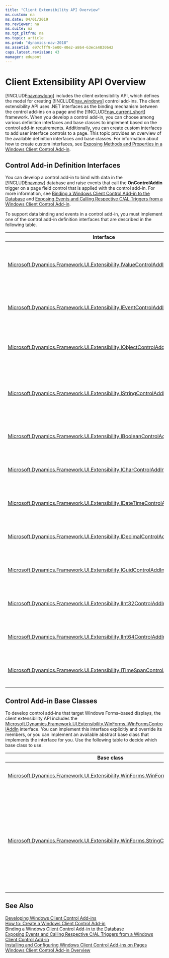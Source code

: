 ```yaml
---
title: "Client Extensibility API Overview"
ms.custom: na
ms.date: 04/01/2019
ms.reviewer: na
ms.suite: na
ms.tgt_pltfrm: na
ms.topic: article
ms.prod: "dynamics-nav-2018"
ms.assetid: e97cfff9-5e00-40e2-a864-63eca4830642
caps.latest.revision: 43
manager: edupont
---
```

# Client Extensibility API Overview

[!INCLUDE[navnowlong](includes/navnowlong_md.md)] includes the client extensibility API, which defines the model for creating [!INCLUDE[nav_windows](includes/nav_windows_md.md)] control add-ins. The client extensibility API uses .NET interfaces as the binding mechanism between the control add-ins on a page and the [!INCLUDE[nav_current_short](includes/nav_current_short_md.md)] framework. When you develop a control add-in, you can choose among various definition interfaces and base classes to implement based on the control add-in requirements. Additionally, you can create custom interfaces to add user interface controls to a page. This topic provides an overview of the available definition interfaces and base classes. For information about how to create custom interfaces, see [Exposing Methods and Properties in a Windows Client Control Add-in](Exposing-Methods-and-Properties-in-a-Windows-Client-Control-Add-in.md).  

## Control Add-in Definition Interfaces  
 You can develop a control add-in to bind with data in the [!INCLUDE[navnow](includes/navnow_md.md)] database and raise events that call the **OnControlAddin** trigger on a page field control that is applied with the control add-in. For more information, see [Binding a Windows Client Control Add-in to the Database](Binding-a-Windows-Client-Control-Add-in-to-the-Database.md) and [Exposing Events and Calling Respective C/AL Triggers from a Windows Client Control Add-in](Exposing-Events-and-Calling-Respective-C-AL-Triggers-from-a-Windows-Client-Control-Add-in.md).  

 To support data binding and events in a control add-in, you must implement one of the control add-in definition interfaces that are described in the following table.  

|Interface|Use|  
|---------------|---------|  
|[Microsoft.Dynamics.Framework.UI.Extensibility.IValueControlAddInDefinition](https://docs.microsoft.com/en-us/search/index?dataSource=previousVersions&search=Microsoft.Dynamics.Framework.UI.Extensibility.IValueControlAddInDefinition)|Base interface that binds the control add-in with [System.String](https://docs.microsoft.com/en-us/search/index?dataSource=previousVersions&search=System.String) or [System.Object](https://docs.microsoft.com/en-us/search/index?dataSource=previousVersions&search=System.Object) data types as defined by the *T* parameter.<br /><br /> Displays text strings or binary data from the [!INCLUDE[nav_current_short](includes/nav_current_short_md.md)] database. **Note:**  The [Microsoft.Dynamics.Framework.UI.Extensibility.WinForms.StringControlAddInBase](https://docs.microsoft.com/en-us/search/index?dataSource=previousVersions&search=Microsoft.Dynamics.Framework.UI.Extensibility.WinForms.StringControlAddInBase) base class implements this interface with a [System.String](https://docs.microsoft.com/en-us/search/index?dataSource=previousVersions&search=System.String) data type.|  
|[Microsoft.Dynamics.Framework.UI.Extensibility.IEventControlAddInDefinition](https://docs.microsoft.com/en-us/search/index?dataSource=previousVersions&search=Microsoft.Dynamics.Framework.UI.Extensibility.IEventControlAddInDefinition)|Base interface that defines a [Microsoft.Dynamics.Framework.UI.Extensibility.ControlAddInEventHandler](https://docs.microsoft.com/en-us/search/index?dataSource=previousVersions&search=Microsoft.Dynamics.Framework.UI.Extensibility.ControlAddInEventHandler) event.<br /><br /> Uses events to call the [OnControlAddin Trigger](OnControlAddin-Trigger.md) of a page field control. **Note:**  The [Microsoft.Dynamics.Framework.UI.Extensibility.WinForms.StringControlAddInBase](https://docs.microsoft.com/en-us/search/index?dataSource=previousVersions&search=Microsoft.Dynamics.Framework.UI.Extensibility.WinForms.StringControlAddInBase) class implements this interface.|  
|[Microsoft.Dynamics.Framework.UI.Extensibility.IObjectControlAddInDefinition](https://docs.microsoft.com/en-us/search/index?dataSource=previousVersions&search=Microsoft.Dynamics.Framework.UI.Extensibility.IObjectControlAddInDefinition)|Base interface that binds the control add-in with a [System.Object](https://docs.microsoft.com/en-us/search/index?dataSource=previousVersions&search=System.Object) data type and raises a [Microsoft.Dynamics.Framework.UI.Extensibility.ControlAddInEventHandler](https://docs.microsoft.com/en-us/search/index?dataSource=previousVersions&search=Microsoft.Dynamics.Framework.UI.Extensibility.ControlAddInEventHandler) event.<br /><br /> Displays binary data from a [!INCLUDE[nav_current_short](includes/nav_current_short_md.md)] database and uses events to call the **OnControlAddin** trigger of a page field control.|  
|[Microsoft.Dynamics.Framework.UI.Extensibility.IStringControlAddInDefinition](https://docs.microsoft.com/en-us/search/index?dataSource=previousVersions&search=Microsoft.Dynamics.Framework.UI.Extensibility.IStringControlAddInDefinition)|Base interface that binds the control add-in with a [System.String](https://docs.microsoft.com/en-us/search/index?dataSource=previousVersions&search=System.String) data type and provides a control add-in definition interface that raises a [Microsoft.Dynamics.Framework.UI.Extensibility.ControlAddInEventHandler](https://docs.microsoft.com/en-us/search/index?dataSource=previousVersions&search=Microsoft.Dynamics.Framework.UI.Extensibility.ControlAddInEventHandler) event.<br /><br /> Displays text strings from [!INCLUDE[nav_server](includes/nav_server_md.md)] and uses events to call the **OnControlAddin** trigger of a page field control. **Note:**  The [Microsoft.Dynamics.Framework.UI.Extensibility.WinForms.StringControlAddInBase](https://docs.microsoft.com/en-us/search/index?dataSource=previousVersions&search=Microsoft.Dynamics.Framework.UI.Extensibility.WinForms.StringControlAddInBase) class implements this interface.|  
|[Microsoft.Dynamics.Framework.UI.Extensibility.IBooleanControlAddInDefinition](https://docs.microsoft.com/en-us/search/index?dataSource=previousVersions&search=Microsoft.Dynamics.Framework.UI.Extensibility.IBooleanControlAddInDefinition)|Base interface that binds the control add-in with a [System.Boolean](https://docs.microsoft.com/en-us/search/index?dataSource=previousVersions&search=System.Boolean) data type and raises a [Microsoft.Dynamics.Framework.UI.Extensibility.ControlAddInEventHandler](https://docs.microsoft.com/en-us/search/index?dataSource=previousVersions&search=Microsoft.Dynamics.Framework.UI.Extensibility.ControlAddInEventHandler) event.Displays binary data from a [!INCLUDE[nav_current_short](includes/nav_current_short_md.md)] database and uses events to call the **OnControlAddin** trigger of a page field control.|  
|[Microsoft.Dynamics.Framework.UI.Extensibility.ICharControlAddInDefinition](https://docs.microsoft.com/en-us/search/index?dataSource=previousVersions&search=Microsoft.Dynamics.Framework.UI.Extensibility.ICharControlAddInDefinition)|Base interface that binds the control add-in with a [System.Char](https://docs.microsoft.com/en-us/search/index?dataSource=previousVersions&search=System.Char) data type and raises a [Microsoft.Dynamics.Framework.UI.Extensibility.ControlAddInEventHandler](https://docs.microsoft.com/en-us/search/index?dataSource=previousVersions&search=Microsoft.Dynamics.Framework.UI.Extensibility.ControlAddInEventHandler) event.Displays binary data from a [!INCLUDE[nav_current_short](includes/nav_current_short_md.md)] database and uses events to call the **OnControlAddin** trigger of a page field control.|  
|[Microsoft.Dynamics.Framework.UI.Extensibility.IDateTimeControlAddInDefinition](https://docs.microsoft.com/en-us/search/index?dataSource=previousVersions&search=Microsoft.Dynamics.Framework.UI.Extensibility.IDateTimeControlAddInDefinition)|Base interface that binds the control add-in with a [System.DateTime](https://docs.microsoft.com/en-us/search/index?dataSource=previousVersions&search=System.DateTime) data type and raises a [Microsoft.Dynamics.Framework.UI.Extensibility.ControlAddInEventHandler](https://docs.microsoft.com/en-us/search/index?dataSource=previousVersions&search=Microsoft.Dynamics.Framework.UI.Extensibility.ControlAddInEventHandler) event.Displays binary data from a [!INCLUDE[nav_current_short](includes/nav_current_short_md.md)] database and uses events to call the **OnControlAddin** trigger of a page field control.|  
|[Microsoft.Dynamics.Framework.UI.Extensibility.IDecimalControlAddInDefinition](https://docs.microsoft.com/en-us/search/index?dataSource=previousVersions&search=Microsoft.Dynamics.Framework.UI.Extensibility.IDecimalControlAddInDefinition)|Base interface that binds the control add-in with a [System.Decimal](https://docs.microsoft.com/en-us/search/index?dataSource=previousVersions&search=System.Decimal) data type and raises a [Microsoft.Dynamics.Framework.UI.Extensibility.ControlAddInEventHandler](https://docs.microsoft.com/en-us/search/index?dataSource=previousVersions&search=Microsoft.Dynamics.Framework.UI.Extensibility.ControlAddInEventHandler) event.Displays binary data from a [!INCLUDE[nav_current_short](includes/nav_current_short_md.md)] database and uses events to call the **OnControlAddin** trigger of a page field control.|  
|[Microsoft.Dynamics.Framework.UI.Extensibility.IGuidControlAddInDefinition](https://docs.microsoft.com/en-us/search/index?dataSource=previousVersions&search=Microsoft.Dynamics.Framework.UI.Extensibility.IGuidControlAddInDefinition)|Base interface that binds the control add-in with a [System.Guid](https://docs.microsoft.com/en-us/search/index?dataSource=previousVersions&search=System.Guid) data type and raises a [Microsoft.Dynamics.Framework.UI.Extensibility.ControlAddInEventHandler](https://docs.microsoft.com/en-us/search/index?dataSource=previousVersions&search=Microsoft.Dynamics.Framework.UI.Extensibility.ControlAddInEventHandler) event.Displays binary data from a [!INCLUDE[nav_current_short](includes/nav_current_short_md.md)] database and uses events to call the **OnControlAddin** trigger of a page field control.|  
|[Microsoft.Dynamics.Framework.UI.Extensibility.IInt32ControlAddInDefinition](https://docs.microsoft.com/en-us/search/index?dataSource=previousVersions&search=Microsoft.Dynamics.Framework.UI.Extensibility.IInt32ControlAddInDefinition)|Base interface that binds the control add-in with a [System.Int32](https://docs.microsoft.com/en-us/search/index?dataSource=previousVersions&search=System.Int32) data type and raises a [Microsoft.Dynamics.Framework.UI.Extensibility.ControlAddInEventHandler](https://docs.microsoft.com/en-us/search/index?dataSource=previousVersions&search=Microsoft.Dynamics.Framework.UI.Extensibility.ControlAddInEventHandler) event.Displays binary data from a [!INCLUDE[nav_current_short](includes/nav_current_short_md.md)] database and uses events to call the **OnControlAddin** trigger of a page field control.|  
|[Microsoft.Dynamics.Framework.UI.Extensibility.IInt64ControlAddInDefinition](https://docs.microsoft.com/en-us/search/index?dataSource=previousVersions&search=Microsoft.Dynamics.Framework.UI.Extensibility.IInt64ControlAddInDefinition)|Base interface that binds the control add-in with a [System.Int64](https://docs.microsoft.com/en-us/search/index?dataSource=previousVersions&search=System.Int64) data type and raises a [Microsoft.Dynamics.Framework.UI.Extensibility.ControlAddInEventHandler](https://docs.microsoft.com/en-us/search/index?dataSource=previousVersions&search=Microsoft.Dynamics.Framework.UI.Extensibility.ControlAddInEventHandler) event.Displays binary data from a [!INCLUDE[nav_current_short](includes/nav_current_short_md.md)] database and uses events to call the **OnControlAddin** trigger of a page field control.|  
|[Microsoft.Dynamics.Framework.UI.Extensibility.ITimeSpanControlAddInDefinition](https://docs.microsoft.com/en-us/search/index?dataSource=previousVersions&search=Microsoft.Dynamics.Framework.UI.Extensibility.ITimeSpanControlAddInDefinition)|Base interface that binds the control add-in with a [System.TimeSpan](https://docs.microsoft.com/en-us/search/index?dataSource=previousVersions&search=System.TimeSpan) data type and raises a [Microsoft.Dynamics.Framework.UI.Extensibility.ControlAddInEventHandler](https://docs.microsoft.com/en-us/search/index?dataSource=previousVersions&search=Microsoft.Dynamics.Framework.UI.Extensibility.ControlAddInEventHandler) event.Displays binary data from a [!INCLUDE[nav_current_short](includes/nav_current_short_md.md)] database and uses events to call the **OnControlAddin** trigger of a page field control.|  

## Control Add-in Base Classes  
 To develop control add-ins that target Windows Forms–based displays, the client extensibility API includes the [Microsoft.Dynamics.Framework.UI.Extensibility.WinForms.IWinFormsControlAddIn](https://docs.microsoft.com/en-us/search/index?dataSource=previousVersions&search=Microsoft.Dynamics.Framework.UI.Extensibility.WinForms.IWinFormsControlAddIn) interface. You can implement this interface explicitly and override its members, or you can implement an available abstract base class that implements the interface for you. Use the following table to decide which base class to use.  

|Base class|Use|  
|----------------|---------|  
|[Microsoft.Dynamics.Framework.UI.Extensibility.WinForms.WinFormsControlAddInBase](https://docs.microsoft.com/en-us/search/index?dataSource=previousVersions&search=Microsoft.Dynamics.Framework.UI.Extensibility.WinForms.WinFormsControlAddInBase)|Base class that targets Windows forms displays with a control add-in.<br /><br /> You can use this base class for any control add-in with an appropriate control add-in definition interface.|  
|[Microsoft.Dynamics.Framework.UI.Extensibility.WinForms.StringControlAddInBase](https://docs.microsoft.com/en-us/search/index?dataSource=previousVersions&search=Microsoft.Dynamics.Framework.UI.Extensibility.WinForms.StringControlAddInBase)|Base class that implements the [Microsoft.Dynamics.Framework.UI.Extensibility.IValueControlAddInDefinition](https://docs.microsoft.com/en-us/search/index?dataSource=previousVersions&search=Microsoft.Dynamics.Framework.UI.Extensibility.IValueControlAddInDefinition) and [Microsoft.Dynamics.Framework.UI.Extensibility.IEventControlAddInDefinition](https://docs.microsoft.com/en-us/search/index?dataSource=previousVersions&search=Microsoft.Dynamics.Framework.UI.Extensibility.IEventControlAddInDefinition)<br /><br /> interfaces.<br /><br /> This base class overrides the [IValueControlAddInDefinition.Value](https://docs.microsoft.com/en-us/search/index?dataSource=previousVersions&search=Microsoft.Dynamics.Framework.UI.Extensibility.IValueControlAddInDefinition.Value) property to bind the control add-in to a *System.String* data type in [!INCLUDE[nav_server](includes/nav_server_md.md)]. It also defines the [StringControlAddInBase.RaiseControlAddInEvent\(Int32, String\)](https://docs.microsoft.com/en-us/search/index?dataSource=previousVersions&search=Microsoft.Dynamics.Framework.UI.Extensibility.WinForms.StringControlAddInBase.RaiseControlAddInEvent(System.Int32,System.String)) method for raising events.<br /><br /> You can use this base class for a control add-in that displays text strings from a simple text box control and supports events that call the C/AL trigger on the page.|  

## See Also

[Developing Windows Client Control Add-ins](Developing-Windows-Client-Control-Add-ins.md)   
[How to: Create a Windows Client Control Add-in](How-to--Create-a-Windows-Client-Control-Add-in.md)   
[Binding a Windows Client Control Add-in to the Database](Binding-a-Windows-Client-Control-Add-in-to-the-Database.md)   
[Exposing Events and Calling Respective C/AL Triggers from a Windows Client Control Add-in](Exposing-Events-and-Calling-Respective-C-AL-Triggers-from-a-Windows-Client-Control-Add-in.md)   
[Installing and Configuring Windows Client Control Add-ins on Pages](Installing-and-Configuring-Windows-Client-Control-Add-ins-on-Pages.md)   
[Windows Client Control Add-in Overview](Windows-Client-Control-Add-in-Overview.md)
